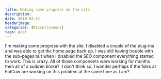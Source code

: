 ```yaml
---
title: Making some progress on the site
description: 
date: 2010-02-24
headerImage: 
categories: [Miscellaneous]
tags: post
---
```


I'm making some progress with the site. I disabled a couple of the plug-ins and was able to get the home page back up. I was still having trouble with the sub-pages but when I disabled the SEO component everything started to work. This is crazy. All of those components were working for months then all of a sudden broke?  I don't think so, I wonder perhaps if the folks at FatCow are working on this problem at the same time as I am?